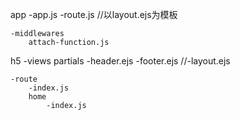 app 
	-app.js
	-route.js  //以layout.ejs为模板
	
	-middlewares
		attach-function.js
		
	
h5
	-views
		partials
			-header.ejs
			-footer.ejs
			//-layout.ejs
		
	-route
		-index.js
		home
			-index.js










